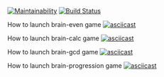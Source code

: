 [![Maintainability](https://api.codeclimate.com/v1/badges/8e1ad56a73ba208268d7/maintainability)](https://codeclimate.com/github/tonytoponi/project-lvl1-s478/maintainability) [![Build Status](https://travis-ci.org/tonytoponi/project-lvl1-s478.svg?branch=master)](https://travis-ci.org/tonytoponi/project-lvl1-s478)

How to launch brain-even game
[![asciicast](https://asciinema.org/a/oPJrycE0BWd3viUJYbBVjhCd0.svg)](https://asciinema.org/a/oPJrycE0BWd3viUJYbBVjhCd0)

How to launch brain-calc game
[![asciicast](https://asciinema.org/a/JSFxLJnfZtIV3hH45XHgmOSe4.svg)](https://asciinema.org/a/JSFxLJnfZtIV3hH45XHgmOSe4)

How to launch brain-gcd game
[![asciicast](https://asciinema.org/a/60c7lGUIqJWwM2zRZ9SCkRVNc.svg)](https://asciinema.org/a/60c7lGUIqJWwM2zRZ9SCkRVNc)

How to launch brain-progression game
[![asciicast](https://asciinema.org/a/I2WnonjnZ6cast2VrUYAHeeOx.svg)](https://asciinema.org/a/I2WnonjnZ6cast2VrUYAHeeOx)
   